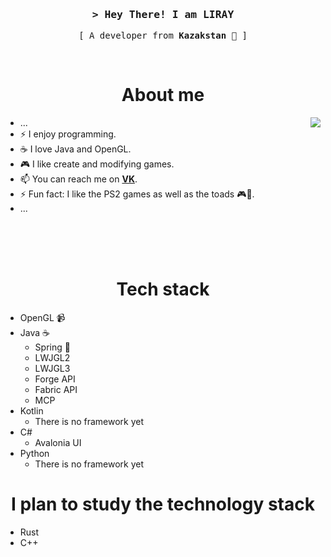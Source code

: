 <h3 align="center">
  <samp>
    &gt; Hey There! I am <b>LIRAY</b>
  </samp>
</h3>

<p align="center">
  <samp>
    [ A developer from <b>Kazakstan</b> 🐸 ]
  </samp>
</p>
<br/>

<h1 align="center">About me</h1>
<img align="right" src="https://media1.giphy.com/media/13HgwGsXF0aiGY/giphy.gif" />

- ...
- ⚡ I enjoy programming.
- ☕ I love Java and OpenGL.
- 🎮 I like create and modifying games.
- 📫 You can reach me on **[VK](https://vk.com/liray00)**.
- ⚡ Fun fact: I like the PS2 games as well as the toads 🎮🐸.
- ...

<br/>
<br/>
<br/>

<h1 align="center">Tech stack</h1>

- OpenGL 📹
- Java ☕
  - Spring 🍃
  - LWJGL2
  - LWJGL3
  - Forge API
  - Fabric API
  - MCP 
- Kotlin
  - There is no framework yet
- C#
  - Avalonia UI
- Python
  - There is no framework yet

<h1 align="center">I plan to study the technology stack</h1>

- Rust
- C++
